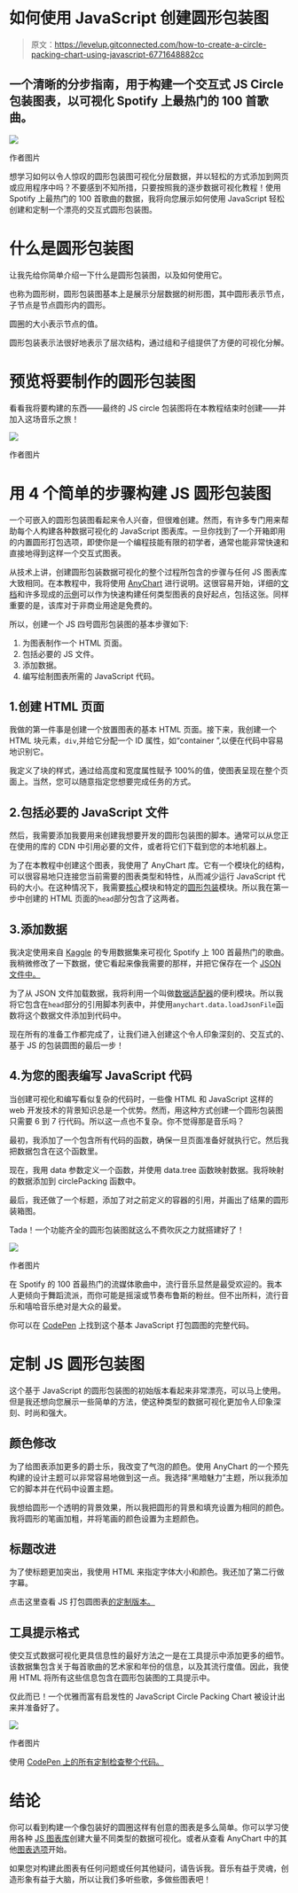 # 如何使用 JavaScript 创建圆形包装图

> 原文：<https://levelup.gitconnected.com/how-to-create-a-circle-packing-chart-using-javascript-6771648882cc>

## 一个清晰的分步指南，用于构建一个交互式 JS Circle 包装图表，以可视化 Spotify 上最热门的 100 首歌曲。

![](img/6bb1f3747c1089841c009e5773a6b769.png)

作者图片

想学习如何以令人惊叹的圆形包装图可视化分层数据，并以轻松的方式添加到网页或应用程序中吗？不要感到不知所措，只要按照我的逐步数据可视化教程！使用 Spotify 上最热门的 100 首歌曲的数据，我将向您展示如何使用 JavaScript 轻松创建和定制一个漂亮的交互式圆形包装图。

# 什么是圆形包装图

让我先给你简单介绍一下什么是圆形包装图，以及如何使用它。

也称为圆形树，圆形包装图基本上是展示分层数据的树形图，其中圆形表示节点，子节点是节点圆形内的圆形。

圆圈的大小表示节点的值。

圆形包装表示法很好地表示了层次结构，通过组和子组提供了方便的可视化分解。

# 预览将要制作的圆形包装图

看看我将要构建的东西——最终的 JS circle 包装图将在本教程结束时创建——并加入这场音乐之旅！

![](img/1354f41a7931517153fe8555359fb9eb.png)

作者图片

# 用 4 个简单的步骤构建 JS 圆形包装图

一个可嵌入的圆形包装图看起来令人兴奋，但很难创建。然而，有许多专门用来帮助每个人构建各种数据可视化的 JavaScript 图表库。一旦你找到了一个开箱即用的内置圆形打包选项，即使你是一个编程技能有限的初学者，通常也能非常快速和直接地得到这样一个交互式图表。

从技术上讲，创建圆形包装数据可视化的整个过程所包含的步骤与任何 JS 图表库大致相同。在本教程中，我将使用 [AnyChart](https://www.anychart.com/) 进行说明。这很容易开始，详细的[文档](https://docs.anychart.com/)和许多现成的[示例](https://www.anychart.com/products/anychart/gallery/)可以作为快速构建任何类型图表的良好起点，包括这张。同样重要的是，该库对于非商业用途是免费的。

所以，创建一个 JS 四号圆形包装图的基本步骤如下:

1.  为图表制作一个 HTML 页面。
2.  包括必要的 JS 文件。
3.  添加数据。
4.  编写绘制图表所需的 JavaScript 代码。

## 1.创建 HTML 页面

我做的第一件事是创建一个放置图表的基本 HTML 页面。接下来，我创建一个 HTML 块元素，`div`,并给它分配一个 ID 属性，如“container ”,以便在代码中容易地识别它。

我定义了块的样式，通过给高度和宽度属性赋予 100%的值，使图表呈现在整个页面上。当然，您可以随意指定您想要完成任务的方式。

## 2.包括必要的 JavaScript 文件

然后，我需要添加我要用来创建我想要开发的圆形包装图的脚本。通常可以从您正在使用的库的 CDN 中引用必要的文件，或者将它们下载到您的本地机器上。

为了在本教程中创建这个图表，我使用了 AnyChart 库。它有一个模块化的结构，可以很容易地只连接您当前需要的图表类型和特性，从而减少运行 JavaScript 代码的大小。在这种情况下，我需要[核心](https://docs.anychart.com/Quick_Start/Modules#core)模块和特定的[圆形包装](https://docs.anychart.com/Quick_Start/Modules#circle_packing)模块。所以我在第一步中创建的 HTML 页面的`head`部分包含了这两者。

## 3.添加数据

我决定使用来自 [Kaggle](https://www.kaggle.com/pavan9065/top-100-most-streamed-songs-on-spotify) 的专用数据集来可视化 Spotify 上 100 首最热门的歌曲。我稍微修改了一下数据，使它看起来像我需要的那样，并把它保存在一个 [JSON 文件中。](https://gist.githubusercontent.com/shacheeswadia/17dc3b3d4ac9b63ac5ac6833944f3a94/raw/07c4bec103d22ec2824453a33d41868fd476db3d/dataPackedCircles.json)

为了从 JSON 文件加载数据，我将利用一个叫做[数据适配器](https://docs.anychart.com/Quick_Start/Modules#data_adapter)的便利模块。所以我将它包含在`head`部分的引用脚本列表中，并使用`anychart.data.loadJsonFile`函数将这个数据文件添加到代码中。

现在所有的准备工作都完成了，让我们进入创建这个令人印象深刻的、交互式的、基于 JS 的包装圆图的最后一步！

## 4.为您的图表编写 JavaScript 代码

当创建可视化和编写看似复杂的代码时，一些像 HTML 和 JavaScript 这样的 web 开发技术的背景知识总是一个优势。然而，用这种方式创建一个圆形包装图只需要 6 到 7 行代码。所以这一点也不复杂。你不觉得那是音乐吗？

最初，我添加了一个包含所有代码的函数，确保一旦页面准备好就执行它。然后我把数据包含在这个函数里。

现在，我用 data 参数定义一个函数，并使用 data.tree 函数映射数据。我将映射的数据添加到 circlePacking 函数中。

最后，我还做了一个标题，添加了对之前定义的容器的引用，并画出了结果的圆形装箱图。

Tada！一个功能齐全的圆形包装图就这么不费吹灰之力就搭建好了！

![](img/70f1f2acd6af1a5cd703d5da92a654f7.png)

作者图片

在 Spotify 的 100 首最热门的流媒体歌曲中，流行音乐显然是最受欢迎的。我本人更倾向于舞蹈流派，而你可能是摇滚或节奏布鲁斯的粉丝。但不出所料，流行音乐和嘻哈音乐绝对是大众的最爱。

你可以在 [CodePen](https://codepen.io/shacheeswadia/pen/ExwXmOd?editors=0010) 上找到这个基本 JavaScript 打包圆图的完整代码。

# 定制 JS 圆形包装图

这个基于 JavaScript 的圆形包装图的初始版本看起来非常漂亮，可以马上使用。但是我还想向您展示一些简单的方法，使这种类型的数据可视化更加令人印象深刻、时尚和强大。

## **颜色修改**

为了给图表添加更多的爵士乐，我改变了气泡的颜色。使用 AnyChart 的一个预先构建的设计主题可以非常容易地做到这一点。我选择“黑暗魅力”主题，所以我添加它的脚本并在代码中设置主题。

我想给圆形一个透明的背景效果，所以我把圆形的背景和填充设置为相同的颜色。我将圆形的笔画加粗，并将笔画的颜色设置为主题颜色。

## **标题改进**

为了使标题更加突出，我使用 HTML 来指定字体大小和颜色。我还加了第二行做字幕。

点击这里查看 JS 打包圆图表[的定制版本。](https://codepen.io/shacheeswadia/pen/MWEomxQ)

## **工具提示格式**

使交互式数据可视化更具信息性的最好方法之一是在工具提示中添加更多的细节。该数据集包含关于每首歌曲的艺术家和年份的信息，以及其流行度值。因此，我使用 HTML 将所有这些信息包含在圆形包装图的工具提示中。

仅此而已！一个优雅而富有启发性的 JavaScript Circle Packing Chart 被设计出来并准备好了。

![](img/fa9327bd91df74a830e0d7927b125d85.png)

作者图片

使用 [CodePen 上的所有定制检查整个代码。](https://codepen.io/shacheeswadia/pen/rNGwwYb)

# 结论

你可以看到构建一个像包装好的圆圈这样有创意的图表是多么简单。你可以学习使用各种 [JS 图表库](https://en.wikipedia.org/wiki/Comparison_of_JavaScript_charting_libraries)创建大量不同类型的数据可视化。或者从查看 AnyChart 中的其他[图表选项](https://docs.anychart.com/Quick_Start/Supported_Charts_Types)开始。

如果您对构建此图表有任何问题或任何其他疑问，请告诉我。音乐有益于灵魂，创造形象有益于大脑，所以让我们多听些歌，多做些图表吧！